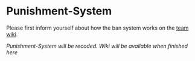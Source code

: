 # Punishment-System

Please first inform yourself about how the ban system works on the [team wiki](https://wiki.onegaming.group/coresystem/bans).

*Punishment-System will be recoded. Wiki will be available when finished here*